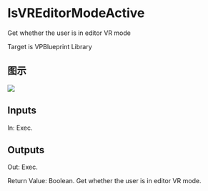# IsVREditorModeActive

Get whether the user is in editor VR mode

Target is VPBlueprint Library

## 图示

![]($-20221218-21311276.png)

## Inputs

In: Exec.  

## Outputs

Out: Exec.

Return Value: Boolean. Get whether the user is in editor VR mode.

